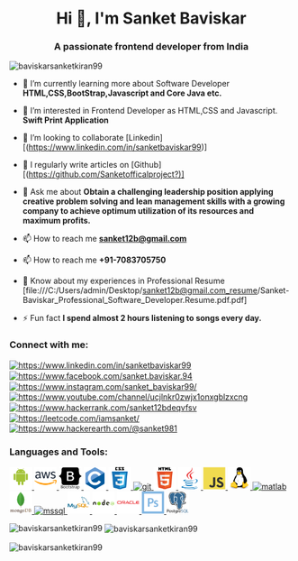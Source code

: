 <h1 align="center">Hi 👋, I'm Sanket Baviskar</h1>
<h3 align="center">A passionate frontend developer from India</h3>

<p align="left"> <img src="https://komarev.com/ghpvc/?username=baviskarsanketkiran99&label=Profile%20views&color=0e75b6&style=flat" alt="baviskarsanketkiran99" /> </p>

- 🌱 I’m currently learning more about Software Developer **HTML,CSS,BootStrap,Javascript and Core Java etc.**

- 💙 I’m interested in Frontend Developer as HTML,CSS and Javascript. **Swift Print Application**

- 💞️ I’m looking to collaborate [Linkedin][(https://www.linkedin.com/in/sanketbaviskar99)]

- 📝 I regularly write articles on [Github] [(https://github.com/Sanketofficalproject?)]

- 💬 Ask me about **Obtain a challenging leadership position applying creative problem solving and lean management skills with a growing company to achieve optimum utilization of its resources and maximum profits.**

- 📫 How to reach me **sanket12b@gmail.com** 
- 📫 How to reach me **+91-7083705750**

- 📄 Know about my experiences in Professional Resume [file:///C:/Users/admin/Desktop/sanket12b@gmail.com_resume/Sanket-Baviskar_Professional_Software_Developer.Resume.pdf.pdf]
- ⚡ Fun fact **I spend almost 2 hours listening to songs every day.**

<h3 align="left">Connect with me:</h3>
<p align="left">
<a href="https://linkedin.com/in/https://www.linkedin.com/in/sanketbaviskar99" target="blank"><img align="center" src="https://raw.githubusercontent.com/rahuldkjain/github-profile-readme-generator/master/src/images/icons/Social/linked-in-alt.svg" alt="https://www.linkedin.com/in/sanketbaviskar99" height="30" width="40" /></a>
<a href="https://fb.com/https://www.facebook.com/sanket.baviskar.94" target="blank"><img align="center" src="https://raw.githubusercontent.com/rahuldkjain/github-profile-readme-generator/master/src/images/icons/Social/facebook.svg" alt="https://www.facebook.com/sanket.baviskar.94" height="30" width="40" /></a>
<a href="https://instagram.com/https://www.instagram.com/sanket_baviskar99/" target="blank"><img align="center" src="https://raw.githubusercontent.com/rahuldkjain/github-profile-readme-generator/master/src/images/icons/Social/instagram.svg" alt="https://www.instagram.com/sanket_baviskar99/" height="30" width="40" /></a>
<a href="https://www.youtube.com/c/https://www.youtube.com/channel/ucjlnkr0zwjx1onxgblzxcng" target="blank"><img align="center" src="https://raw.githubusercontent.com/rahuldkjain/github-profile-readme-generator/master/src/images/icons/Social/youtube.svg" alt="https://www.youtube.com/channel/ucjlnkr0zwjx1onxgblzxcng" height="30" width="40" /></a>
<a href="https://www.hackerrank.com/https://www.hackerrank.com/sanket12bdeqvfsv" target="blank"><img align="center" src="https://raw.githubusercontent.com/rahuldkjain/github-profile-readme-generator/master/src/images/icons/Social/hackerrank.svg" alt="https://www.hackerrank.com/sanket12bdeqvfsv" height="30" width="40" /></a>
<a href="https://www.leetcode.com/https://leetcode.com/iamsanket/" target="blank"><img align="center" src="https://raw.githubusercontent.com/rahuldkjain/github-profile-readme-generator/master/src/images/icons/Social/leet-code.svg" alt="https://leetcode.com/iamsanket/" height="30" width="40" /></a>
<a href="https://www.hackerearth.com/https://www.hackerearth.com/@sanket981" target="blank"><img align="center" src="https://raw.githubusercontent.com/rahuldkjain/github-profile-readme-generator/master/src/images/icons/Social/hackerearth.svg" alt="https://www.hackerearth.com/@sanket981" height="30" width="40" /></a>
</p>

<h3 align="left">Languages and Tools:</h3>
<p align="left"> <a href="https://developer.android.com" target="_blank" rel="noreferrer"> <img src="https://raw.githubusercontent.com/devicons/devicon/master/icons/android/android-original-wordmark.svg" alt="android" width="40" height="40"/> </a> <a href="https://aws.amazon.com" target="_blank" rel="noreferrer"> <img src="https://raw.githubusercontent.com/devicons/devicon/master/icons/amazonwebservices/amazonwebservices-original-wordmark.svg" alt="aws" width="40" height="40"/> </a> <a href="https://getbootstrap.com" target="_blank" rel="noreferrer"> <img src="https://raw.githubusercontent.com/devicons/devicon/master/icons/bootstrap/bootstrap-plain-wordmark.svg" alt="bootstrap" width="40" height="40"/> </a> <a href="https://www.cprogramming.com/" target="_blank" rel="noreferrer"> <img src="https://raw.githubusercontent.com/devicons/devicon/master/icons/c/c-original.svg" alt="c" width="40" height="40"/> </a> <a href="https://www.w3schools.com/css/" target="_blank" rel="noreferrer"> <img src="https://raw.githubusercontent.com/devicons/devicon/master/icons/css3/css3-original-wordmark.svg" alt="css3" width="40" height="40"/> </a> <a href="https://git-scm.com/" target="_blank" rel="noreferrer"> <img src="https://www.vectorlogo.zone/logos/git-scm/git-scm-icon.svg" alt="git" width="40" height="40"/> </a> <a href="https://www.w3.org/html/" target="_blank" rel="noreferrer"> <img src="https://raw.githubusercontent.com/devicons/devicon/master/icons/html5/html5-original-wordmark.svg" alt="html5" width="40" height="40"/> </a> <a href="https://www.java.com" target="_blank" rel="noreferrer"> <img src="https://raw.githubusercontent.com/devicons/devicon/master/icons/java/java-original.svg" alt="java" width="40" height="40"/> </a> <a href="https://developer.mozilla.org/en-US/docs/Web/JavaScript" target="_blank" rel="noreferrer"> <img src="https://raw.githubusercontent.com/devicons/devicon/master/icons/javascript/javascript-original.svg" alt="javascript" width="40" height="40"/> </a> <a href="https://www.linux.org/" target="_blank" rel="noreferrer"> <img src="https://raw.githubusercontent.com/devicons/devicon/master/icons/linux/linux-original.svg" alt="linux" width="40" height="40"/> </a> <a href="https://www.mathworks.com/" target="_blank" rel="noreferrer"> <img src="https://upload.wikimedia.org/wikipedia/commons/2/21/Matlab_Logo.png" alt="matlab" width="40" height="40"/> </a> <a href="https://www.mongodb.com/" target="_blank" rel="noreferrer"> <img src="https://raw.githubusercontent.com/devicons/devicon/master/icons/mongodb/mongodb-original-wordmark.svg" alt="mongodb" width="40" height="40"/> </a> <a href="https://www.microsoft.com/en-us/sql-server" target="_blank" rel="noreferrer"> <img src="https://www.svgrepo.com/show/303229/microsoft-sql-server-logo.svg" alt="mssql" width="40" height="40"/> </a> <a href="https://www.mysql.com/" target="_blank" rel="noreferrer"> <img src="https://raw.githubusercontent.com/devicons/devicon/master/icons/mysql/mysql-original-wordmark.svg" alt="mysql" width="40" height="40"/> </a> <a href="https://nodejs.org" target="_blank" rel="noreferrer"> <img src="https://raw.githubusercontent.com/devicons/devicon/master/icons/nodejs/nodejs-original-wordmark.svg" alt="nodejs" width="40" height="40"/> </a> <a href="https://www.oracle.com/" target="_blank" rel="noreferrer"> <img src="https://raw.githubusercontent.com/devicons/devicon/master/icons/oracle/oracle-original.svg" alt="oracle" width="40" height="40"/> </a> <a href="https://www.photoshop.com/en" target="_blank" rel="noreferrer"> <img src="https://raw.githubusercontent.com/devicons/devicon/master/icons/photoshop/photoshop-line.svg" alt="photoshop" width="40" height="40"/> </a> <a href="https://www.postgresql.org" target="_blank" rel="noreferrer"> <img src="https://raw.githubusercontent.com/devicons/devicon/master/icons/postgresql/postgresql-original-wordmark.svg" alt="postgresql" width="40" height="40"/> </a> </p>

<p><img align="left" src="https://github-readme-stats.vercel.app/api/top-langs?username=baviskarsanketkiran99&show_icons=true&locale=en&layout=compact" alt="baviskarsanketkiran99" /></p>

<p>&nbsp;<img align="center" src="https://github-readme-stats.vercel.app/api?username=baviskarsanketkiran99&show_icons=true&locale=en" alt="baviskarsanketkiran99" /></p>

<p><img align="center" src="https://github-readme-streak-stats.herokuapp.com/?user=baviskarsanketkiran99&" alt="baviskarsanketkiran99" /></p>

